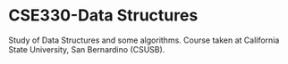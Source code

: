 # CSE330-Data Structures
 Study of Data Structures and some algorithms.
 Course taken at California State University, San Bernardino (CSUSB).